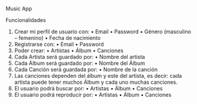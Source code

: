 Music App

Funcionalidades

1.	Crear mi perfil de usuario con:
•	Email
•	Password
•	Género (masculino – femenino)
•	Fecha de nacimiento
2.	Registrarse con:
•	Email
•	Password
3.	Poder crear:
•	Artistas
•	Álbum
•	Canciones
4.	Cada Artista será guardado por:
•	Nombre del artista
5.	Cada Álbum será guardado por:
•	Nombre del Álbum
6.	Cada Canción será guardada por:
•	Nombre de la canción
7.	Las canciones dependen del álbum y este del artista, es decir: cada artista puede tener muchos Álbum y cada uno muchas canciones.
8.	El usuario podrá buscar por:
•	Artistas
•	Álbum
•	Canciones
9.	El usuario podrá reproducir por:
•	Artistas
•	Álbum
•	Canciones